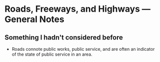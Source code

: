 # Roads, Freeways, and Highways — General Notes

## Something I hadn't considered before
- Roads connote public works, public service, and are often an indicator of the state of public service in an area. 